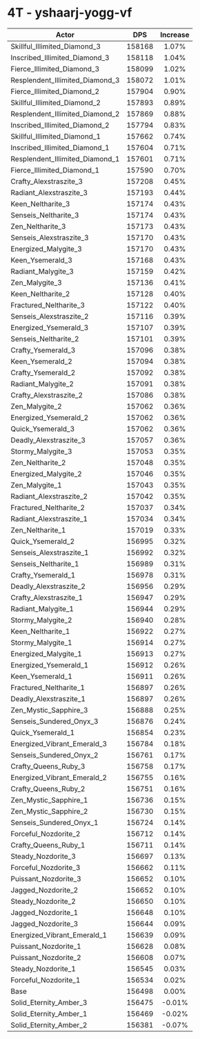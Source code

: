 # 4T - yshaarj-yogg-vf
| Actor | DPS | Increase |
|---|:---:|:---:|
|Skillful_Illimited_Diamond_3|158168|1.07%|
|Inscribed_Illimited_Diamond_3|158118|1.04%|
|Fierce_Illimited_Diamond_3|158099|1.02%|
|Resplendent_Illimited_Diamond_3|158072|1.01%|
|Fierce_Illimited_Diamond_2|157904|0.90%|
|Skillful_Illimited_Diamond_2|157893|0.89%|
|Resplendent_Illimited_Diamond_2|157869|0.88%|
|Inscribed_Illimited_Diamond_2|157794|0.83%|
|Skillful_Illimited_Diamond_1|157662|0.74%|
|Inscribed_Illimited_Diamond_1|157604|0.71%|
|Resplendent_Illimited_Diamond_1|157601|0.71%|
|Fierce_Illimited_Diamond_1|157590|0.70%|
|Crafty_Alexstraszite_3|157208|0.45%|
|Radiant_Alexstraszite_3|157193|0.44%|
|Keen_Neltharite_3|157174|0.43%|
|Senseis_Neltharite_3|157174|0.43%|
|Zen_Neltharite_3|157173|0.43%|
|Senseis_Alexstraszite_3|157170|0.43%|
|Energized_Malygite_3|157170|0.43%|
|Keen_Ysemerald_3|157168|0.43%|
|Radiant_Malygite_3|157159|0.42%|
|Zen_Malygite_3|157136|0.41%|
|Keen_Neltharite_2|157128|0.40%|
|Fractured_Neltharite_3|157122|0.40%|
|Senseis_Alexstraszite_2|157116|0.39%|
|Energized_Ysemerald_3|157107|0.39%|
|Senseis_Neltharite_2|157101|0.39%|
|Crafty_Ysemerald_3|157096|0.38%|
|Keen_Ysemerald_2|157094|0.38%|
|Crafty_Ysemerald_2|157092|0.38%|
|Radiant_Malygite_2|157091|0.38%|
|Crafty_Alexstraszite_2|157086|0.38%|
|Zen_Malygite_2|157062|0.36%|
|Energized_Ysemerald_2|157062|0.36%|
|Quick_Ysemerald_3|157062|0.36%|
|Deadly_Alexstraszite_3|157057|0.36%|
|Stormy_Malygite_3|157053|0.35%|
|Zen_Neltharite_2|157048|0.35%|
|Energized_Malygite_2|157046|0.35%|
|Zen_Malygite_1|157043|0.35%|
|Radiant_Alexstraszite_2|157042|0.35%|
|Fractured_Neltharite_2|157037|0.34%|
|Radiant_Alexstraszite_1|157034|0.34%|
|Zen_Neltharite_1|157019|0.33%|
|Quick_Ysemerald_2|156995|0.32%|
|Senseis_Alexstraszite_1|156992|0.32%|
|Senseis_Neltharite_1|156989|0.31%|
|Crafty_Ysemerald_1|156978|0.31%|
|Deadly_Alexstraszite_2|156956|0.29%|
|Crafty_Alexstraszite_1|156947|0.29%|
|Radiant_Malygite_1|156944|0.29%|
|Stormy_Malygite_2|156940|0.28%|
|Keen_Neltharite_1|156922|0.27%|
|Stormy_Malygite_1|156914|0.27%|
|Energized_Malygite_1|156913|0.27%|
|Energized_Ysemerald_1|156912|0.26%|
|Keen_Ysemerald_1|156911|0.26%|
|Fractured_Neltharite_1|156897|0.26%|
|Deadly_Alexstraszite_1|156897|0.26%|
|Zen_Mystic_Sapphire_3|156888|0.25%|
|Senseis_Sundered_Onyx_3|156876|0.24%|
|Quick_Ysemerald_1|156854|0.23%|
|Energized_Vibrant_Emerald_3|156784|0.18%|
|Senseis_Sundered_Onyx_2|156761|0.17%|
|Crafty_Queens_Ruby_3|156758|0.17%|
|Energized_Vibrant_Emerald_2|156755|0.16%|
|Crafty_Queens_Ruby_2|156751|0.16%|
|Zen_Mystic_Sapphire_1|156736|0.15%|
|Zen_Mystic_Sapphire_2|156730|0.15%|
|Senseis_Sundered_Onyx_1|156724|0.14%|
|Forceful_Nozdorite_2|156712|0.14%|
|Crafty_Queens_Ruby_1|156711|0.14%|
|Steady_Nozdorite_3|156697|0.13%|
|Forceful_Nozdorite_3|156662|0.11%|
|Puissant_Nozdorite_3|156652|0.10%|
|Jagged_Nozdorite_2|156652|0.10%|
|Steady_Nozdorite_2|156650|0.10%|
|Jagged_Nozdorite_1|156648|0.10%|
|Jagged_Nozdorite_3|156644|0.09%|
|Energized_Vibrant_Emerald_1|156639|0.09%|
|Puissant_Nozdorite_1|156628|0.08%|
|Puissant_Nozdorite_2|156608|0.07%|
|Steady_Nozdorite_1|156545|0.03%|
|Forceful_Nozdorite_1|156534|0.02%|
|Base|156498|0.00%|
|Solid_Eternity_Amber_3|156475|-0.01%|
|Solid_Eternity_Amber_1|156469|-0.02%|
|Solid_Eternity_Amber_2|156381|-0.07%|
